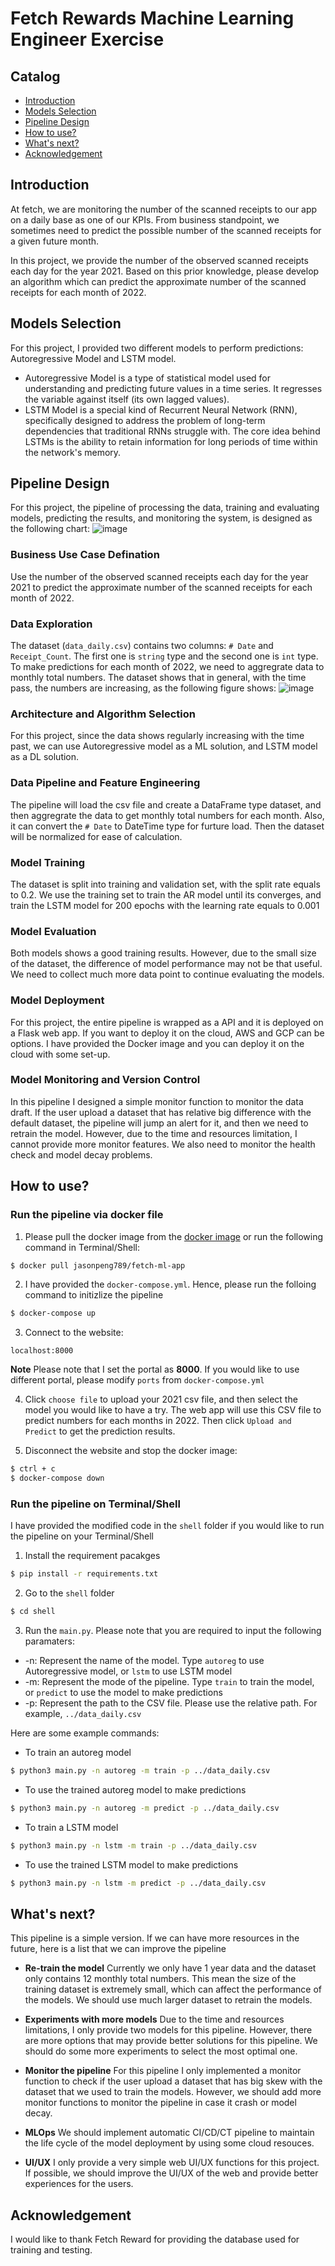 # Fetch Rewards Machine Learning Engineer Exercise
## Catalog 
- [Introduction](#introduction)
- [Models Selection](#models-selection)
- [Pipeline Design](#pipeline-design)
- [How to use?](#how-to-use)
- [What's next?](#whats-next)
- [Acknowledgement](#acknowledgement)

## Introduction
At fetch, we are monitoring the number of the scanned receipts to our app on a daily base as one of our KPIs. From business standpoint, we sometimes need to predict the possible number of the scanned receipts for a given future month.

In this project, we provide the number of the observed scanned receipts each day for the year 2021. Based on this prior knowledge, please develop an algorithm which can predict the approximate number of the scanned receipts for each month of 2022.

## Models Selection
For this project, I provided two different models to perform predictions: Autoregressive Model and LSTM model.
-   Autoregressive Model is a type of statistical model used for understanding and predicting future values in a time series. It regresses the variable against itself (its own lagged values).
-  LSTM Model is a special kind of Recurrent Neural Network (RNN), specifically designed to address the problem of long-term dependencies that traditional RNNs struggle with. The core idea behind LSTMs is the ability to retain information for long periods of time within the network's memory.

## Pipeline Design
For this project, the pipeline of processing the data, training and evaluating models, predicting the results, and monitoring the system, is designed as the following chart:
![image](pipeline.png)

### Business Use Case Defination
Use the number of the observed scanned receipts each day for the year 2021 to predict the approximate number of the scanned receipts for each month of 2022. 

### Data Exploration
The dataset (`data_daily.csv`) contains two columns: `# Date` and `Receipt_Count`. The first one is `string` type and the second one is `int` type. To make predictions for each month of 2022, we need to aggregrate data to monthly total numbers. The dataset shows that in general, with the time pass, the numbers are increasing, as the following figure shows:
![image](/core/graphs/data.png)

### Architecture and Algorithm Selection
For this project, since the data shows regularly increasing with the time past, we can use Autoregressive model as a ML solution, and LSTM model as a DL solution. 

### Data Pipeline and Feature Engineering
The pipeline will load the csv file and create a DataFrame type dataset, and then aggregrate the data to get monthly total numbers for each month. Also, it can convert the `# Date` to DateTime type for furture load. Then the dataset will be normalized for ease of calculation.

### Model Training
The dataset is split into training and validation set, with the split rate equals to 0.2. We use the training set to train the AR model until its converges, and train the LSTM model for 200 epochs with the learning rate equals to 0.001

### Model Evaluation
Both models shows a good training results. However, due to the small size of the dataset, the difference of model performance may not be that useful. We need to collect much more data point to continue evaluating the models.

### Model Deployment
For this project, the entire pipeline is wrapped as a API and it is deployed on a Flask web app. If you want to deploy it on the cloud, AWS and GCP can be options. I have provided the Docker image and you can deploy it on the cloud with some set-up. 

### Model Monitoring and Version Control
In this pipeline I designed a simple monitor function to monitor the data draft. If the user upload a dataset that has relative big difference with the default dataset, the pipeline will jump an alert for it, and then we need to retrain the model. However, due to the time and resources limitation, I cannot provide more monitor features. We also need to monitor the health check and model decay problems. 


## How to use?
### Run the pipeline via docker file
1. Please pull the docker image from the [docker image](https://hub.docker.com/r/jasonpeng789/fetch-ml-app) or run the following command in Terminal/Shell:
```sh
$ docker pull jasonpeng789/fetch-ml-app
```

2. I have provided the `docker-compose.yml`. Hence, please run the folloing command to initizlize the pipeline
```sh
$ docker-compose up
```

3. Connect to the website:
```
localhost:8000
```
**Note** Please note that I set the portal as **8000**. If you would like to use different portal, please modify `ports` from `docker-compose.yml`

4. Click `choose file` to upload your 2021 csv file, and then select the model you would like to have a try. The web app will use this CSV file to predict numbers for each months in 2022. Then click `Upload and Predict` to get the prediction results. 

5. Disconnect the website and stop the docker image:
```sh
$ ctrl + c
$ docker-compose down
```

### Run the pipeline on Terminal/Shell
I have provided the modified code in the `shell` folder if you would like to run the pipeline on your Terminal/Shell

1. Install the requirement pacakges
```sh
$ pip install -r requirements.txt
```

2. Go to the `shell` folder
```sh
$ cd shell
```

3. Run the `main.py`. Please note that you are required to input the following paramaters:

- -n: Represent the name of the model. Type `autoreg` to use Autoregressive model, or `lstm` to use LSTM model
- -m: Represent the mode of the pipeline. Type `train` to train the model, or `predict` to use the model to make predictions
- -p: Represent the path to the CSV file. Please use the relative path. For example, `../data_daily.csv`

Here are some example commands:
- To train an autoreg model
```sh
$ python3 main.py -n autoreg -m train -p ../data_daily.csv
```
- To use the trained autoreg model to make predictions
```sh
$ python3 main.py -n autoreg -m predict -p ../data_daily.csv
```
- To train a LSTM model
```sh
$ python3 main.py -n lstm -m train -p ../data_daily.csv
```
- To use the trained LSTM model to make predictions
```sh
$ python3 main.py -n lstm -m predict -p ../data_daily.csv
```
## What's next?
This pipeline is a simple version. If we can have more resources in the future, here is a list that we can improve the pipeline

- **Re-train the model** Currently we only have 1 year data and the dataset only contains 12 monthly total numbers. This mean the size of the training dataset is extremely small, which can affect the performance of the models. We should use much larger dataset to retrain the models.

- **Experiments with more models** Due to the time and resources limitations, I only provide two models for this pipeline. However, there are more options that may provide better solutions for this pipeline. We should do some more experiments to select the most optimal one.

- **Monitor the pipeline** For this pipeline I only implemented a monitor function to check if the user upload a dataset that has big skew with the dataset that we used to train the models. However, we should add more monitor functions to monitor the pipeline in case it crash or model decay.

- **MLOps** We should implement automatic CI/CD/CT pipeline to maintain the life cycle of the model deployment by using some cloud resouces.

- **UI/UX** I only provide a very simple web UI/UX functions for this project. If possible, we should improve the UI/UX of the web and provide better experiences for the users.

## Acknowledgement
I would like to thank Fetch Reward for providing the database used for training and testing.

